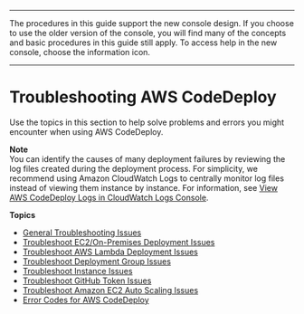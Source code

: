 --------

 The procedures in this guide support the new console design\. If you choose to use the older version of the console, you will find many of the concepts and basic procedures in this guide still apply\. To access help in the new console, choose the information icon\. 

--------

# Troubleshooting AWS CodeDeploy<a name="troubleshooting"></a>

Use the topics in this section to help solve problems and errors you might encounter when using AWS CodeDeploy\.

**Note**  
You can identify the causes of many deployment failures by reviewing the log files created during the deployment process\. For simplicity, we recommend using Amazon CloudWatch Logs to centrally monitor log files instead of viewing them instance by instance\. For information, see [View AWS CodeDeploy Logs in CloudWatch Logs Console](http://aws.amazon.com/blogs/devops/view-aws-codedeploy-logs-in-amazon-cloudwatch-console/)\.

**Topics**
+ [General Troubleshooting Issues](troubleshooting-general.md)
+ [Troubleshoot EC2/On\-Premises Deployment Issues](troubleshooting-deployments.md)
+ [Troubleshoot AWS Lambda Deployment Issues](troubleshooting-deployments-lambda.md)
+ [Troubleshoot Deployment Group Issues](troubleshooting-deployment-groups.md)
+ [Troubleshoot Instance Issues](troubleshooting-ec2-instances.md)
+ [Troubleshoot GitHub Token Issues](troubleshooting-github-token-issues.md)
+ [Troubleshoot Amazon EC2 Auto Scaling Issues](troubleshooting-auto-scaling.md)
+ [Error Codes for AWS CodeDeploy](error-codes.md)